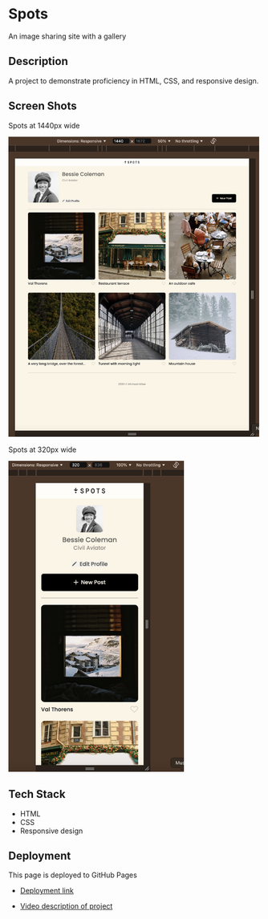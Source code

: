 # Spots

An image sharing site with a gallery

## Description

A project to demonstrate proficiency in HTML, CSS, and responsive design.

## Screen Shots

Spots at 1440px wide

<img src="./images/demo/spots-1440.png" alt="Spots at 1440px wide" width="500px" />

Spots at 320px wide

<img src="./images/demo/spots-320.png" alt="Spots at 1440px wide" width="350px" />

## Tech Stack

- HTML
- CSS
- Responsive design

## Deployment

This page is deployed to GitHub Pages

- [Deployment link][project-page]

[project-page]: https://malber71.github.io/se_project_spots/

- [Video description of project][video-link]

[video-link]: https://drive.google.com/file/d/1foAmiQ-AZaCvWGxjkR5UdlLyrsrG4VRN/view?usp=sharing
